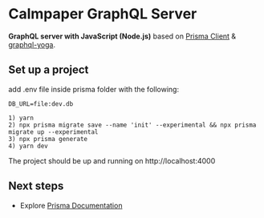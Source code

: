 # Calmpaper GraphQL Server

**GraphQL server with JavaScript (Node.js)** based on [Prisma Client](https://github.com/prisma/prisma2/blob/master/docs/prisma-client-js/api.md) & [graphql-yoga](https://github.com/prisma/graphql-yoga).

## Set up a project

add .env file inside prisma folder with the following:

```
DB_URL=file:dev.db
```


```
1) yarn
2) npx prisma migrate save --name 'init' --experimental && npx prisma migrate up --experimental
3) npx prisma generate
4) yarn dev
```

The project should be up and running on http://localhost:4000


## Next steps

- Explore [Prisma Documentation](https://www.prisma.io/docs/)
